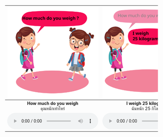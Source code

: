 <div class="carrousel">


|![](/media/img/personal&#x20;information/How&#x20;much&#x20;do&#x20;you&#x20;weigh.svg)|![](/media/img/personal&#x20;information/I&#x20;weigh&#x20;25&#x20;kilograms.svg)|![](/media/img/personal&#x20;information/How&#x20;old&#x20;are&#x20;you.svg)|![](/media/img/personal&#x20;information/I'm&#x20;10&#x20;years&#x20;old.svg)|![](/media/img/personal&#x20;information/How&#x20;tall&#x20;are&#x20;you.svg)|![](/media/img/personal&#x20;information/I'm&#x20;130&#x20;centimeters&#x20;tall.svg)|![](/media/img/personal&#x20;information/When&#x20;were&#x20;you&#x20;born.svg)|![](/media/img/personal&#x20;information/I&#x20;was&#x20;born&#x20;on&#x20;February&#x20;14&#x20;2013.svg)|
| :----: | :----: | :----: | :----: | :----: | :----: | :----: | :----: |
|**How much do you weigh**<br>คุณหนักเท่าไหร่|**I weigh 25 kilograms**<br>ฉันหนัก 25 กิโลกรัม|**How old are you**<br>คุณอายุเท่าไหร่|**I'm 10 years old**<br>ฉันอายุ 10 ขวบ|**How tall are you**<br>คุณสูงเท่าไหร่|**I'm 130 centimeters tall**<br>ฉันสูง 130 เซนติเมตร|**When were you born**<br>คุณเกิดเมื่อไหร่|**I was born on February 14 2013**<br>ฉันเกิดวันที่ 14 กุมภาพันธ์ 2013|
|![](/media/audio/How&#x20;much&#x20;do&#x20;you&#x20;weigh.mp3)|![](/media/audio/I&#x20;weigh&#x20;25&#x20;kilograms.mp3)|![](/media/audio/How&#x20;old&#x20;are&#x20;you.mp3)|![](/media/audio/I'm&#x20;10&#x20;years&#x20;old.mp3)|![](/media/audio/How&#x20;tall&#x20;are&#x20;you.mp3)|![](/media/audio/I'm&#x20;130&#x20;centimeters&#x20;tall.mp3)|![](/media/audio/When&#x20;were&#x20;you&#x20;born.mp3)|![](/media/audio/I&#x20;was&#x20;born&#x20;on&#x20;February&#x20;14&#x20;2013.mp3)|

</div>

